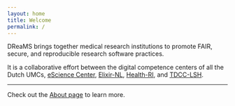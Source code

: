 ```yaml
---
layout: home
title: Welcome
permalink: /
---
```


DReaMS brings together medical research institutions to promote FAIR, secure, and reproducible research software practices.

It is a collaborative effort between the digital competence centers of all the Dutch UMCs, [eScience Center](https://www.esciencecenter.nl), [Elixir-NL](https://elixir-europe.org/about-us/who-we-are/nodes/netherlands), [Health-RI](https://www.health-ri.nl), and [TDCC-LSH](https://tdcc.nl/about-tddc/lsh/).

---

Check out the [About page](about.md) to learn more.
